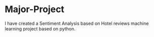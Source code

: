 # Major-Project
I have created a Sentiment Analysis based on Hotel reviews machine learning project based on python.
